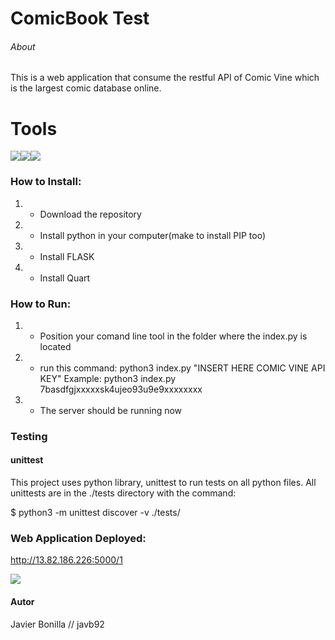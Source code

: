 # ComicBook Test
###### About
This is a web application that consume the restful API of Comic Vine which is the largest comic database online.

# Tools

![](https://ih0.redbubble.net/image.411682602.8572/flat,128x128,075,t.u7.jpg)![](https://cdn.iconscout.com/icon/free/png-256/flask-51-285137.png)![](https://encrypted-tbn0.gstatic.com/images?q=tbn:ANd9GcSrfU-hFkMG_C1aDByxRZilMEZk47I33u9Y9vF-2Sxa-u21w0hd&s)

### How to Install:
1. - Download the repository
2. - Install python in your computer(make to install PIP too)
3. - Install FLASK
4. - Install Quart

### How to Run:
1. - Position your comand line tool in the folder where the index.py is located
2. - run this command:  python3 index.py "INSERT HERE COMIC VINE API KEY"
  Example: python3 index.py 7basdfgjxxxxxsk4ujeo93u9e9xxxxxxxx
3. - The server should be running now

### Testing
#### unittest
This project uses python library, unittest to run tests on all python files. All unittests are in the ./tests directory with the command:

$ python3 -m unittest discover -v ./tests/

### Web Application Deployed:
http://13.82.186.226:5000/1 

![](https://i.imgur.com/MdpHudw.png)
#### Autor
Javier Bonilla // javb92
